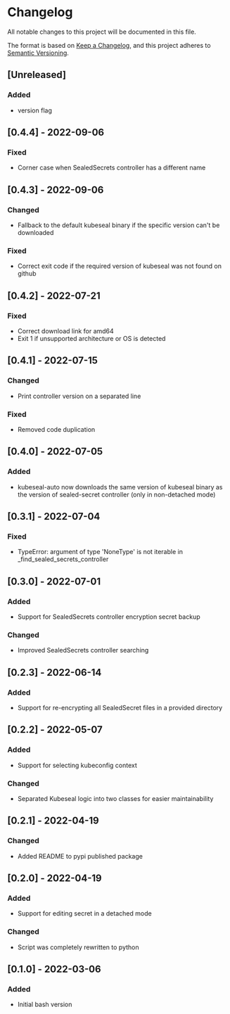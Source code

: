 # Changelog
All notable changes to this project will be documented in this file.

The format is based on [Keep a Changelog](https://keepachangelog.com/en/1.0.0/),
and this project adheres to [Semantic Versioning](https://semver.org/spec/v2.0.0.html).

## [Unreleased]
### Added
- version flag

## [0.4.4] - 2022-09-06
### Fixed
- Corner case when SealedSecrets controller has a different name

## [0.4.3] - 2022-09-06
### Changed
- Fallback to the default kubeseal binary if the specific version can't be downloaded
### Fixed
- Correct exit code if the required version of kubeseal was not found on github

## [0.4.2] - 2022-07-21
### Fixed
- Correct download link for amd64
- Exit 1 if unsupported architecture or OS is detected

## [0.4.1] - 2022-07-15
### Changed
- Print controller version on a separated line
### Fixed
- Removed code duplication

## [0.4.0] - 2022-07-05
### Added
- kubeseal-auto now downloads the same version of kubeseal binary as the version of sealed-secret controller (only in non-detached mode)

## [0.3.1] - 2022-07-04
### Fixed
- TypeError: argument of type 'NoneType' is not iterable in _find_sealed_secrets_controller

## [0.3.0] - 2022-07-01
### Added
- Support for SealedSecrets controller encryption secret backup
### Changed
- Improved SealedSecrets controller searching

## [0.2.3] - 2022-06-14
### Added
- Support for re-encrypting all SealedSecret files in a provided directory

## [0.2.2] - 2022-05-07
### Added
- Support for selecting kubeconfig context
### Changed
- Separated Kubeseal logic into two classes for easier maintainability

## [0.2.1] - 2022-04-19
### Changed
- Added README to pypi published package

## [0.2.0] - 2022-04-19
### Added
- Support for editing secret in a detached mode
### Changed
- Script was completely rewritten to python

## [0.1.0] - 2022-03-06
### Added
- Initial bash version
